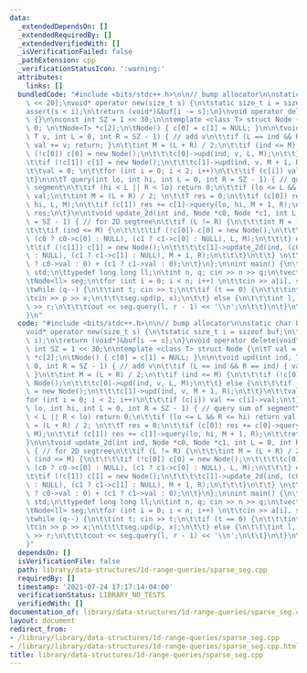 ```yaml
---
data:
  _extendedDependsOn: []
  _extendedRequiredBy: []
  _extendedVerifiedWith: []
  _isVerificationFailed: false
  _pathExtension: cpp
  _verificationStatusIcon: ':warning:'
  attributes:
    links: []
  bundledCode: "#include <bits/stdc++.h>\n\n// bump allocator\n\nstatic char buf[450\
    \ << 20];\nvoid* operator new(size_t s) {\n\tstatic size_t i = sizeof buf;\n\t\
    assert(s < i);\n\treturn (void*)&buf[i -= s];\n}\nvoid operator delete(void*)\
    \ {}\n\nconst int SZ = 1 << 30;\n\ntemplate <class T> struct Node {\n\tT val =\
    \ 0; \n\tNode<T> *c[2];\n\tNode() { c[0] = c[1] = NULL; }\n\n\tvoid upd(int ind,\
    \ T v, int L = 0, int R = SZ - 1) { // add v\n\t\tif (L == ind && R == ind) {\
    \ val += v; return; }\n\t\tint M = (L + R) / 2;\n\t\tif (ind <= M) {\n\t\t\tif\
    \ (!c[0]) c[0] = new Node();\n\t\t\tc[0]->upd(ind, v, L, M);\n\t\t} else {\n\t\
    \t\tif (!c[1]) c[1] = new Node();\n\t\t\tc[1]->upd(ind, v, M + 1, R);\n\t\t}\n\
    \t\tval = 0; \n\t\tfor (int i = 0; i < 2; i++)\n\t\t\tif (c[i]) val += c[i]->val;\n\
    \t}\n\n\tT query(int lo, int hi, int L = 0, int R = SZ - 1) { // query sum of\
    \ segment\n\t\tif (hi < L || R < lo) return 0;\n\t\tif (lo <= L && R <= hi) return\
    \ val;\n\t\tint M = (L + R) / 2; \n\t\tT res = 0;\n\t\tif (c[0]) res += c[0]->query(lo,\
    \ hi, L, M);\n\t\tif (c[1]) res += c[1]->query(lo, hi, M + 1, R);\n\t\treturn\
    \ res;\n\t}\n\n\tvoid update_2d(int ind, Node *c0, Node *c1, int L = 0, int R\
    \ = SZ - 1) { // for 2D segtree\n\t\tif (L != R) {\n\t\t\tint M = (L + R) / 2;\n\
    \t\t\tif (ind <= M) {\n\t\t\t\tif (!c[0]) c[0] = new Node();\n\t\t\t\tc[0]->update_2d(ind,\
    \ (c0 ? c0->c[0] : NULL), (c1 ? c1->c[0] : NULL), L, M);\n\t\t\t} else {\n\t\t\
    \t\tif (!c[1]) c[1] = new Node();\n\t\t\t\tc[1]->update_2d(ind, (c0 ? c0->c[1]\
    \ : NULL), (c1 ? c1->c[1] : NULL), M + 1, R);\n\t\t\t}\n\t\t} \n\t\tval = (c0\
    \ ? c0->val : 0) + (c1 ? c1->val : 0);\n\t}\n};\n\nint main() {\n\tusing namespace\
    \ std;\n\ttypedef long long ll;\n\tint n, q; cin >> n >> q;\n\tvector<ll> a(n);\n\
    \tNode<ll> seg;\n\tfor (int i = 0; i < n; i++) \n\t\tcin >> a[i], seg.upd(i, a[i]);\n\
    \twhile (q--) {\n\t\tint t; cin >> t;\n\t\tif (t == 0) {\n\t\t\tint p, x;\n\t\t\
    \tcin >> p >> x;\n\t\t\tseg.upd(p, x);\n\t\t} else {\n\t\t\tint l, r; cin >> l\
    \ >> r;\n\t\t\tcout << seg.query(l, r - 1) << '\\n';\n\t\t}\n\t}\n\treturn 0;\n\
    }\n"
  code: "#include <bits/stdc++.h>\n\n// bump allocator\n\nstatic char buf[450 << 20];\n\
    void* operator new(size_t s) {\n\tstatic size_t i = sizeof buf;\n\tassert(s <\
    \ i);\n\treturn (void*)&buf[i -= s];\n}\nvoid operator delete(void*) {}\n\nconst\
    \ int SZ = 1 << 30;\n\ntemplate <class T> struct Node {\n\tT val = 0; \n\tNode<T>\
    \ *c[2];\n\tNode() { c[0] = c[1] = NULL; }\n\n\tvoid upd(int ind, T v, int L =\
    \ 0, int R = SZ - 1) { // add v\n\t\tif (L == ind && R == ind) { val += v; return;\
    \ }\n\t\tint M = (L + R) / 2;\n\t\tif (ind <= M) {\n\t\t\tif (!c[0]) c[0] = new\
    \ Node();\n\t\t\tc[0]->upd(ind, v, L, M);\n\t\t} else {\n\t\t\tif (!c[1]) c[1]\
    \ = new Node();\n\t\t\tc[1]->upd(ind, v, M + 1, R);\n\t\t}\n\t\tval = 0; \n\t\t\
    for (int i = 0; i < 2; i++)\n\t\t\tif (c[i]) val += c[i]->val;\n\t}\n\n\tT query(int\
    \ lo, int hi, int L = 0, int R = SZ - 1) { // query sum of segment\n\t\tif (hi\
    \ < L || R < lo) return 0;\n\t\tif (lo <= L && R <= hi) return val;\n\t\tint M\
    \ = (L + R) / 2; \n\t\tT res = 0;\n\t\tif (c[0]) res += c[0]->query(lo, hi, L,\
    \ M);\n\t\tif (c[1]) res += c[1]->query(lo, hi, M + 1, R);\n\t\treturn res;\n\t\
    }\n\n\tvoid update_2d(int ind, Node *c0, Node *c1, int L = 0, int R = SZ - 1)\
    \ { // for 2D segtree\n\t\tif (L != R) {\n\t\t\tint M = (L + R) / 2;\n\t\t\tif\
    \ (ind <= M) {\n\t\t\t\tif (!c[0]) c[0] = new Node();\n\t\t\t\tc[0]->update_2d(ind,\
    \ (c0 ? c0->c[0] : NULL), (c1 ? c1->c[0] : NULL), L, M);\n\t\t\t} else {\n\t\t\
    \t\tif (!c[1]) c[1] = new Node();\n\t\t\t\tc[1]->update_2d(ind, (c0 ? c0->c[1]\
    \ : NULL), (c1 ? c1->c[1] : NULL), M + 1, R);\n\t\t\t}\n\t\t} \n\t\tval = (c0\
    \ ? c0->val : 0) + (c1 ? c1->val : 0);\n\t}\n};\n\nint main() {\n\tusing namespace\
    \ std;\n\ttypedef long long ll;\n\tint n, q; cin >> n >> q;\n\tvector<ll> a(n);\n\
    \tNode<ll> seg;\n\tfor (int i = 0; i < n; i++) \n\t\tcin >> a[i], seg.upd(i, a[i]);\n\
    \twhile (q--) {\n\t\tint t; cin >> t;\n\t\tif (t == 0) {\n\t\t\tint p, x;\n\t\t\
    \tcin >> p >> x;\n\t\t\tseg.upd(p, x);\n\t\t} else {\n\t\t\tint l, r; cin >> l\
    \ >> r;\n\t\t\tcout << seg.query(l, r - 1) << '\\n';\n\t\t}\n\t}\n\treturn 0;\n\
    }"
  dependsOn: []
  isVerificationFile: false
  path: library/data-structures/1d-range-queries/sparse_seg.cpp
  requiredBy: []
  timestamp: '2021-07-24 17:17:14-04:00'
  verificationStatus: LIBRARY_NO_TESTS
  verifiedWith: []
documentation_of: library/data-structures/1d-range-queries/sparse_seg.cpp
layout: document
redirect_from:
- /library/library/data-structures/1d-range-queries/sparse_seg.cpp
- /library/library/data-structures/1d-range-queries/sparse_seg.cpp.html
title: library/data-structures/1d-range-queries/sparse_seg.cpp
---
```

